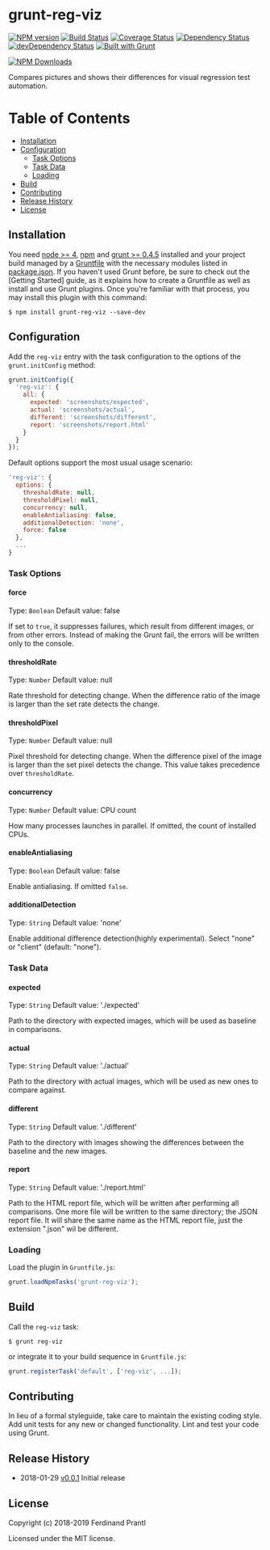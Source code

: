 # grunt-reg-viz

[![NPM version](https://badge.fury.io/js/grunt-reg-viz.png)](http://badge.fury.io/js/grunt-reg-viz)
[![Build Status](https://travis-ci.org/prantlf/grunt-reg-viz.svg?branch=master)](https://travis-ci.org/prantlf/grunt-reg-viz)
[![Coverage Status](https://coveralls.io/repos/github/prantlf/grunt-reg-viz/badge.svg?branch=master)](https://coveralls.io/github/prantlf/grunt-reg-viz?branch=master)
[![Dependency Status](https://david-dm.org/prantlf/grunt-reg-viz.svg)](https://david-dm.org/prantlf/grunt-reg-viz)
[![devDependency Status](https://david-dm.org/prantlf/grunt-reg-viz/dev-status.svg)](https://david-dm.org/prantlf/grunt-reg-viz#info=devDependencies)
[![Built with Grunt](https://cdn.gruntjs.com/builtwith.png)](http://gruntjs.com/) 

[![NPM Downloads](https://nodei.co/npm/grunt-reg-viz.png?downloads=true&stars=true)](https://www.npmjs.com/package/grunt-reg-viz)

Compares pictures and shows their differences for visual regression test automation.

# Table of Contents

- [Installation](#installation)
- [Configuration](#configuration)
  - [Task Options](#task-options)
  - [Task Data](#task-data)
  - [Loading](#loading)
- [Build](#build)
- [Contributing](#contributing)
- [Release History](#release-history)
- [License](#license)

## Installation

You need [node >= 4][node], [npm] and [grunt >= 0.4.5][Grunt] installed
and your project build managed by a [Gruntfile] with the necessary modules
listed in [package.json]. If you haven't used Grunt before, be sure to check out the [Getting Started] guide, as it
explains how to create a Gruntfile as well as install and use Grunt plugins. Once you're familiar with that process, you may install this plugin with this
command:

```shell
$ npm install grunt-reg-viz --save-dev
```

## Configuration

Add the `reg-viz` entry with the task configuration to the options of the `grunt.initConfig` method:

```js
grunt.initConfig({
  'reg-viz': {
    all: {
      expected: 'screenshots/expected',
      actual: 'screenshots/actual',
      different: 'screenshots/different',
      report: 'screenshots/report.html'
    }
  }
});
```

Default options support the most usual usage scenario:

```js
'reg-viz': {
  options: {
    thresholdRate: null,
    thresholdPixel: null,
    concurrency: null,
    enableAntialiasing: false,
    additionalDetection: 'none',
    force: false
  },
  ...
}
```

### Task Options

#### force
Type: `Boolean`
Default value: false

If set to `true`, it suppresses failures, which result from different images, or from other errors. Instead of making the Grunt fail, the errors will be written only to the console.

#### thresholdRate
Type: `Number`
Default value: null

Rate threshold for detecting change. When the difference ratio of the image is larger than the set rate detects the change.

#### thresholdPixel
Type: `Number`
Default value: null

Pixel threshold for detecting change. When the difference pixel of the image is larger than the set pixel detects the change. This value takes precedence over `thresholdRate`.

#### concurrency
Type: `Number`
Default value: CPU count

How many processes launches in parallel. If omitted, the count of installed CPUs.

#### enableAntialiasing
Type: `Boolean`
Default value: false

Enable antialiasing. If omitted `false`.

#### additionalDetection
Type: `String`
Default value: 'none'

Enable additional difference detection(highly experimental). Select "none" or "client" (default: "none").

### Task Data

#### expected
Type: `String`
Default value: './expected'

Path to the directory with expected images, which will be used as baseline in comparisons.

#### actual
Type: `String`
Default value: './actual'

Path to the directory with actual images, which will be used as new ones to compare against.

#### different
Type: `String`
Default value: './different'

Path to the directory with images showing the differences between the baseline and the new images.

#### report
Type: `String`
Default value: './report.html'

Path to the HTML report file, which will be written after performing all comparisons. One more file will be written to the same directory; the JSON report file. It will share the same name as the HTML report file, just the extension ".json" wil be different.

### Loading

Load the plugin in `Gruntfile.js`:

```javascript
grunt.loadNpmTasks('grunt-reg-viz');
```

## Build

Call the `reg-viz` task:

```shell
$ grunt reg-viz
```

or integrate it to your build sequence in `Gruntfile.js`:

```js
grunt.registerTask('default', ['reg-viz', ...]);
```

## Contributing

In lieu of a formal styleguide, take care to maintain the existing coding
style. Add unit tests for any new or changed functionality. Lint and test
your code using Grunt.

## Release History

 * 2018-01-29  [v0.0.1]  Initial release

## License

Copyright (c) 2018-2019 Ferdinand Prantl

Licensed under the MIT license.

[node]: https://nodejs.org
[npm]: https://npmjs.org
[package.json]: https://docs.npmjs.com/files/package.json
[Grunt]: https://gruntjs.com
[Gruntfile]: https://gruntjs.com/sample-gruntfile
[Getting Gtarted]: https://github.com/gruntjs/grunt/wiki/Getting-started
[v0.0.1]: https://github.com/prantlf/grunt-reg-viz/releases/tag/v0.0.1
